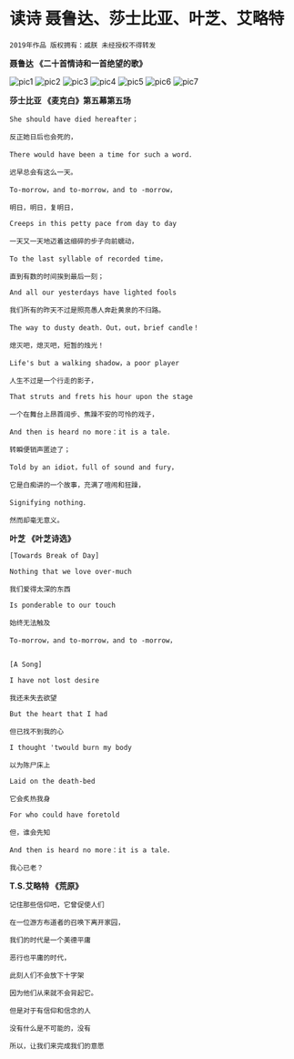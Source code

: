 # 读诗 聂鲁达、莎士比亚、叶芝、艾略特

    2019年作品 版权拥有：戚朕 未经授权不得转发

**聂鲁达 《二十首情诗和一首绝望的歌》**

![pic1](聂鲁达1.png)
![pic2](聂鲁达2.png)
![pic3](聂鲁达3.png)
![pic4](聂鲁达4.png)
![pic5](聂鲁达5.png)
![pic6](聂鲁达6.png)
![pic7](聂鲁达7.png)

**莎士比亚 《麦克白》第五幕第五场**

    She should have died hereafter；
    
    反正她日后也会死的，
    
    There would have been a time for such a word．
    
    迟早总会有这么一天。
    
    To-morrow，and to-morrow，and to -morrow，
    
    明日，明日，复明日，
    
    Creeps in this petty pace from day to day
    
    一天又一天地迈着这细碎的步子向前蠕动，
    
    To the last syllable of recorded time，
    
    直到有数的时间挨到最后一刻；
    
    And all our yesterdays have lighted fools
    
    我们所有的昨天不过是照亮愚人奔赴黄泉的不归路。
    
    The way to dusty death．Out，out，brief candle！
    
    熄灭吧，熄灭吧，短暂的烛光！
    
    Life's but a walking shadow，a poor player
    
    人生不过是一个行走的影子，
    
    That struts and frets his hour upon the stage
    
    一个在舞台上昂首阔步、焦躁不安的可怜的戏子，
    
    And then is heard no more：it is a tale．
    
    转瞬便销声匿迹了；
    
    Told by an idiot，full of sound and fury，
    
    它是白痴讲的一个故事，充满了喧闹和狂躁，
    
    Signifying nothing．
    
    然而却毫无意义。

**叶芝 《叶芝诗选》**


    [Towards Break of Day]
    
    Nothing that we love over-much
    
    我们爱得太深的东西
    
    Is ponderable to our touch
    
    始终无法触及
    
    To-morrow，and to-morrow，and to -morrow，


    [A Song]

    I have not lost desire
    
    我还未失去欲望
    
    But the heart that I had
    
    但已找不到我的心
    
    I thought 'twould burn my body
    
    以为陈尸床上
    
    Laid on the death-bed
    
    它会炙热我身
    
    For who could have foretold
    
    但，谁会先知
    
    And then is heard no more：it is a tale．
    
    我心已老？

**T.S.艾略特 《荒原》**

    记住那些信仰吧，它曾促使人们
    
    在一位游方布道者的召唤下离开家园，
    
    我们的时代是一个美德平庸
    
    恶行也平庸的时代，
    
    此刻人们不会放下十字架
    
    因为他们从来就不会背起它。
    
    但是对于有信仰和信念的人
    
    没有什么是不可能的，没有
    
    所以，让我们来完成我们的意愿

